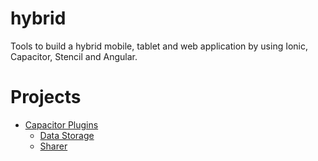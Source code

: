 # hybrid
Tools to build a hybrid mobile, tablet and web application by using Ionic, Capacitor, Stencil and Angular.

# Projects
  - [Capacitor Plugins](capacitor/plugins-library/README.md)
    - [Data Storage](capacitor/plugins-library/src/data-storage/README.md)
    - [Sharer](capacitor/plugins-library/src/sharer/README.md)
